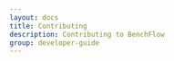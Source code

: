 ```yaml
---
layout: docs
title: Contributing
description: Contributing to BenchFlow
group: developer-guide
---
```

